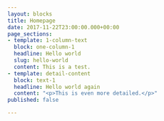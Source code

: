 ```yaml
---
layout: blocks
title: Homepage
date: 2017-11-22T23:00:00.000+00:00
page_sections:
- template: 1-column-text
  block: one-column-1
  headline: Hello world
  slug: hello-world
  content: This is a test.
- template: detail-content
  block: text-1
  headline: Hello world again
  content: "<p>This is even more detailed.</p>"
published: false

---
```

